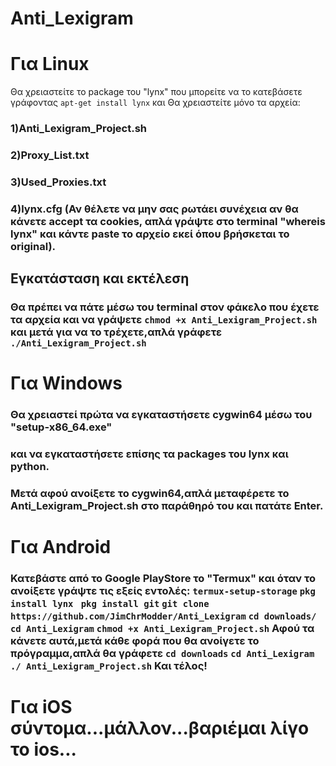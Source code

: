 # Anti_Lexigram

<h1>Για Linux</h1>
Θα χρειαστείτε το package του "lynx" που μπορείτε να το κατεβάσετε γράφοντας <code>apt-get install lynx</code> και</h1>
Θα χρειαστείτε μόνο τα αρχεία:</h3>
<h3>1)Anti_Lexigram_Project.sh</h3>
<h3>2)Proxy_List.txt</h3>
<h3>3)Used_Proxies.txt</h3>
<h3>4)lynx.cfg (Αν θέλετε να μην σας ρωτάει συνέχεια αν θα κάνετε accept τα cookies, απλά γράψτε στο terminal "whereis lynx" και κάντε paste το αρχείο εκεί όπου βρήσκεται το original).
</h3>

<h2>Εγκατάσταση και εκτέλεση</h2>
<h3>Θα πρέπει να πάτε μέσω του terminal στον φάκελο που έχετε τα αρχεία και να γράψετε <code>chmod +x Anti_Lexigram_Project.sh</code> και μετά για να το τρέχετε,απλά  γράφετε <code>./Anti_Lexigram_Project.sh</code>

<h1>Για Windows</h1>
<h3>Θα χρειαστεί πρώτα να εγκαταστήσετε cygwin64 μέσω του "setup-x86_64.exe" </h3>
<h3>και να εγκαταστήσετε επίσης τα packages του lynx και python.</h3>
<h3>Μετά αφού ανοίξετε το cygwin64,απλά μεταφέρετε το Anti_Lexigram_Project.sh στο παράθηρό του και πατάτε Enter.</h3>

<h1>Για Android</h1>
<h3>Κατεβάστε από το Google PlayStore το "Termux" και όταν το ανοίξετε γράψτε τις εξείς εντολές:
  <code>termux-setup-storage</code>
  <code>pkg install lynx</code>
 <code> pkg install git</code>
  <code>git clone https://github.com/JimChrModder/Anti_Lexigram</code>
  <code>cd downloads/</code>
  <code>cd Anti_Lexigram</code>
  <code>chmod +x Anti_Lexigram_Project.sh</code>
  Αφού τα κάνετε αυτά,μετά κάθε φορά που θα ανοίγετε το πρόγραμμα,απλά θα γράφετε
  <code>cd downloads</code>
  <code>cd Anti_Lexigram</code>
  <code>./ Anti_Lexigram_Project.sh</code>
  Και τέλος!
  
  <h1>Για iOS σύντομα...μάλλον...βαριέμαι λίγο το ios...</h1>

